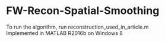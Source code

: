 # FW-Recon-Spatial-Smoothing
To run the algorithm, run reconstruction_used_in_article.m<br />
Implemented in MATLAB R2016b on Windows 8
